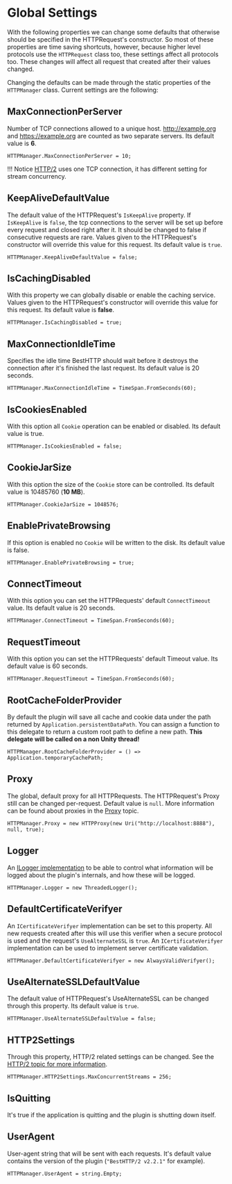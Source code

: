 # Global Settings
With the following properties we can change some defaults that otherwise should be specified in the HTTPRequest's constructor. So most of these properties are time saving shortcuts, however, because higher level protocols use the `HTTPRequest` class too, these settings affect all protocols too.
These changes will affect all request that created after their values changed.

Changing the defaults can be made through the static properties of the `HTTPManager` class. Current settings are the following:

## MaxConnectionPerServer
Number of TCP connections allowed to a unique host. <http://example.org> and <https://example.org> are counted as two separate servers. Its default value is **6**.

```language-csharp
HTTPManager.MaxConnectionPerServer = 10;
```

!!! Notice
	[HTTP/2](HTTP2.md) uses one TCP connection, it has different setting for stream concurrency.

## KeepAliveDefaultValue
The default value of the HTTPRequest's `IsKeepAlive` property. If `IsKeepAlive` is `false`, the tcp connections to the server will be set up before every request and closed right after it. It should be changed to false if consecutive requests are rare. Values given to the HTTPRequest's constructor will override this value for this request. Its default value is `true`.

```language-csharp
HTTPManager.KeepAliveDefaultValue = false;
```

## IsCachingDisabled
With this property we can globally disable or enable the caching service. Values given to the HTTPRequest's constructor will override this value for this request. Its default value is **false**.

```language-csharp
HTTPManager.IsCachingDisabled = true;
```

## MaxConnectionIdleTime
Specifies the idle time BestHTTP should wait before it destroys the connection after it's finished the last request. Its default value is 20 seconds.

```language-csharp
HTTPManager.MaxConnectionIdleTime = TimeSpan.FromSeconds(60);
```

## IsCookiesEnabled
With this option all `Cookie` operation can be enabled or disabled. Its default value is true.

```language-csharp
HTTPManager.IsCookiesEnabled = false;
```

## CookieJarSize
With this option the size of the `Cookie` store can be controlled. Its default value is 10485760 (**10 MB**).

```language-csharp
HTTPManager.CookieJarSize = 1048576;
```

## EnablePrivateBrowsing
If this option is enabled no `Cookie` will be written to the disk. Its default value is false. 

```language-csharp
HTTPManager.EnablePrivateBrowsing = true;
```

## ConnectTimeout
With this option you can set the HTTPRequests' default `ConnectTimeout` value. Its default value is 20 seconds.

```language-csharp
HTTPManager.ConnectTimeout = TimeSpan.FromSeconds(60);
```

## RequestTimeout
With this option you can set the HTTPRequests' default Timeout value. Its default value is 60 seconds.

```language-csharp
HTTPManager.RequestTimeout = TimeSpan.FromSeconds(60);
```

## RootCacheFolderProvider
By default the plugin will save all cache and cookie data under the path returned by `Application.persistentDataPath`. You can assign a function to this delegate to return a custom root path to define a new path. **This delegate will be called on a non Unity thread!**

```language-csharp
HTTPManager.RootCacheFolderProvider = () => Application.temporaryCachePath;
```

## Proxy
The global, default proxy for all HTTPRequests. The HTTPRequest's Proxy still can be changed per-request. Default value is `null`. More information can be found about proxies in the [Proxy](Proxy.md) topic.

```language-csharp
HTTPManager.Proxy = new HTTPProxy(new Uri("http://localhost:8888"), null, true);
```

## Logger
An [ILogger implementation](Logging.md) to be able to control what information will be logged about the plugin's internals, and how these will be logged.

```language-csharp
HTTPManager.Logger = new ThreadedLogger();
```

## DefaultCertificateVerifyer
An `ICertificateVerifyer` implementation can be set to this property. All new requests created after this will use this verifier when a secure protocol is used and the request's `UseAlternateSSL` is `true`. An `ICertificateVerifyer` implementation can be used to implement server certificate validation.

```language-csharp
HTTPManager.DefaultCertificateVerifyer = new AlwaysValidVerifyer();
```

## UseAlternateSSLDefaultValue
The default value of HTTPRequest's UseAlternateSSL can be changed through this property. Its default value is `true`.

```language-csharp
HTTPManager.UseAlternateSSLDefaultValue = false;
```

## HTTP2Settings
Through this property, HTTP/2 related settings can be changed. See the [HTTP/2 topic for more information](HTTP2.md#settings).

```language-csharp
HTTPManager.HTTP2Settings.MaxConcurrentStreams = 256;
```

## IsQuitting
It's true if the application is quitting and the plugin is shutting down itself.

## UserAgent
User-agent string that will be sent with each requests. It's default value contains the version of the plugin (`"BestHTTP/2 v2.2.1"` for example).

```language-csharp
HTTPManager.UserAgent = string.Empty;
```